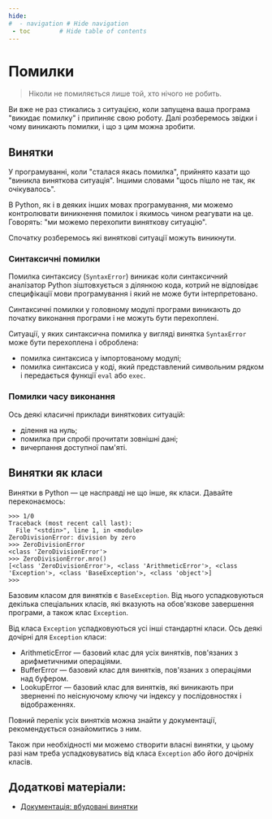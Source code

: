 ```yaml
---
hide:
#  - navigation # Hide navigation
 - toc        # Hide table of contents
---
```


# Помилки

> Ніколи не помиляється лише той, хто нічого не робить.

Ви вже не раз стикались з ситуацією, 
коли запущена ваша програма "викидає помилку" і припиняє свою роботу. 
Далі розберемось звідки і чому виникають помилки, 
і що з цим можна зробити. 

## Винятки

У програмуванні, коли "сталася якась помилка", 
прийнято казати що "виникла виняткова ситуація". 
Іншими словами "щось пішло не так, як очікувалось". 

В Python, як і в деяких інших мовах програмування, 
ми можемо контролювати виникнення помилок 
і якимось чином реагувати на це. 
Говорять: "ми можемо перехопити виняткову ситуацію". 

Спочатку розберемось які виняткові ситуації можуть виникнути. 

### Синтаксичні помилки

Помилка синтаксису (`SyntaxError`) виникає коли синтаксичний аналізатор Python зіштовхується з ділянкою кода, 
котрий не відповідає специфікації мови програмування 
і який не може бути інтерпретовано. 

Синтаксичні помилки у головному модулі програми виникають до початку виконання програми і не можуть бути перехоплені.

Ситуації, у яких синтаксична помилка у вигляді винятка `SyntaxError` може бути
перехоплена і оброблена:

- помилка синтаксиса у імпортованому модулі;
- помилка синтаксиса у коді, який представлений символьним рядком і передається функції `eval` або `exec`.

### Помилки часу виконання

Ось деякі класичні приклади виняткових ситуацій:

* ділення на нуль;
* помилка при спробі прочитати зовнішні дані;
* вичерпання доступної пам'яті.

## Винятки як класи

Винятки в Python — це насправді не що інше, як класи. 
Давайте переконаємось: 

	>>> 1/0
	Traceback (most recent call last):
	  File "<stdin>", line 1, in <module>
	ZeroDivisionError: division by zero
	>>> ZeroDivisionError
	<class 'ZeroDivisionError'>
	>>> ZeroDivisionError.mro()
	[<class 'ZeroDivisionError'>, <class 'ArithmeticError'>, <class 'Exception'>, <class 'BaseException'>, <class 'object'>]
	>>>
	
Базовим класом для винятків є `BaseException`. 
Від нього успадковуються декілька спеціальних класів, 
які вказують на обов'язкове завершення програми, 
а також клас `Exception`. 

Від класа `Exception` успадковуються усі інші стандартні класи. 
Ось деякі дочірні для `Exception` класи: 

* ArithmeticError — базовий клас для усіх винятків, пов'язаних з арифметичними операціями.
* BufferError — базовий клас для винятків, пов'язаних з операціями 
над буфером.
* LookupError — базовий клас для винятків, які виникають при зверненні по неіснуючому ключу чи індексу у послідовностях і відображеннях.

Повний перелік усіх винятків можна знайти у документації, рекомендується ознайомитись з ним.

Також при необхідності ми можемо створити власні винятки, 
у цьому разі нам треба успадковуватись від класа `Exception` 
або його дочірніх класів. 

## Додаткові матеріали:

* [Документація: вбудовані винятки](https://docs.python.org/3.6/library/exceptions.html)
